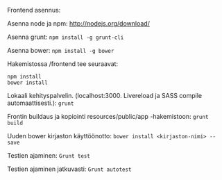 Frontend asennus:

Asenna node ja npm:
http://nodejs.org/download/

Asenna grunt:
`npm install -g grunt-cli`

Asenna bower:
`npm install -g bower`

Hakemistossa /frontend tee seuraavat:
```
npm install
bower install
```

Lokaali kehityspalvelin. (localhost:3000. Livereload ja SASS compile automaattisesti.):
`grunt`

Frontin buildaus ja kopiointi resources/public/app -hakemistoon:
`grunt build`

Uuden bower kirjaston käyttöönotto:
`bower install <kirjaston-nimi> --save`

Testien ajaminen:
`Grunt test`

Testien ajaminen jatkuvasti:
`Grunt autotest`









